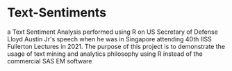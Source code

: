 # Text-Sentiments

a Text Sentiment Analysis performed using R on US Secretary of Defense Lloyd Austin Jr's speech when he was in Singapore attending 40th IISS Fullerton Lectures in 2021. The purpose of this project is to demonstrate the usage of text mining and analytics philosophy using R instead of the commercial SAS EM software
